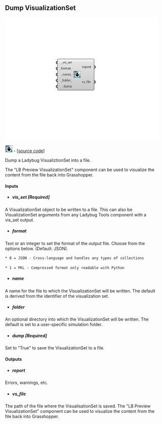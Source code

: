 ## Dump VisualizationSet

![](../../images/components/Dump_VisualizationSet.png)

![](../../images/icons/Dump_VisualizationSet.png) - [[source code]](https://github.com/ladybug-tools/ladybug-grasshopper/blob/master/ladybug_grasshopper/src//LB%20Dump%20VisualizationSet.py)


Dump a Ladybug VisualiztionSet into a file. 

The "LB Preview VisualizationSet" component can be used to visualize the content from the file back into Grasshopper. 



#### Inputs
* ##### vis_set [Required]
A VisualizationSet object to be written to a file. This can also be VisualizationSet arguments from any Ladybug Tools component with a vis_set output. 
* ##### format 
Text or an integer to set the format of the output file. Choose from the options below. (Default: JSON). 

    * 0 = JSON - Cross-language and handles any types of collections

    * 1 = PKL - Compressed format only readable with Python
* ##### name 
A name for the file to which the VisualizationSet will be written. The default is derived from the identifier of the visualization set. 
* ##### folder 
An optional directory into which the VisualizationSet will be written.  The default is set to a user-specific simulation folder. 
* ##### dump [Required]
Set to "True" to save the VisualizationSet to a file. 

#### Outputs
* ##### report
Errors, warnings, etc. 
* ##### vs_file
The path of the file where the VisualisationSet is saved. The "LB Preview VisualizationSet" component can be used to visualize the content from the file back into Grasshopper. 